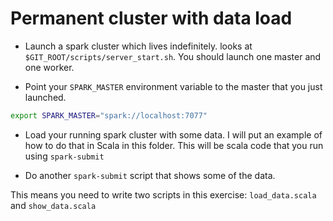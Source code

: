 # Permanent cluster with data load

* Launch a spark cluster which lives indefinitely.
    looks at `$GIT_ROOT/scripts/server_start.sh`.
    You should launch one master and one worker.

* Point your `SPARK_MASTER` environment variable to the master that you just launched.

```bash
export SPARK_MASTER="spark://localhost:7077"
```

* Load your running spark cluster with some data.
    I will put an example of how to do that in Scala in this folder.
    This will be scala code that you run using `spark-submit`

* Do another `spark-submit` script that shows some of the data.

This means you need to write two scripts in this exercise: `load_data.scala` and `show_data.scala`
